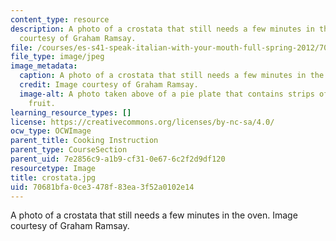 ```yaml
---
content_type: resource
description: A photo of a crostata that still needs a few minutes in the oven. Image
  courtesy of Graham Ramsay.
file: /courses/es-s41-speak-italian-with-your-mouth-full-spring-2012/70681bfa0ce3478f83ea3f52a0102e14_crostata.jpg
file_type: image/jpeg
image_metadata:
  caption: A photo of a crostata that still needs a few minutes in the oven.
  credit: Image courtesy of Graham Ramsay.
  image-alt: A photo taken above of a pie plate that contains strips of dough and
    fruit.
learning_resource_types: []
license: https://creativecommons.org/licenses/by-nc-sa/4.0/
ocw_type: OCWImage
parent_title: Cooking Instruction
parent_type: CourseSection
parent_uid: 7e2856c9-a1b9-cf31-0e67-6c2f2d9df120
resourcetype: Image
title: crostata.jpg
uid: 70681bfa-0ce3-478f-83ea-3f52a0102e14
---
```

A photo of a crostata that still needs a few minutes in the oven. Image courtesy of Graham Ramsay.